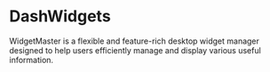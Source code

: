 # DashWidgets
WidgetMaster is a flexible and feature-rich desktop widget manager designed to help users efficiently manage and display various useful information.

